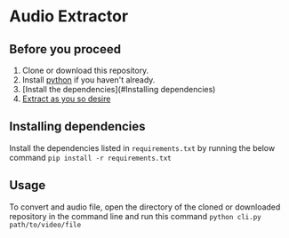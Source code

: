 # Audio Extractor

## Before you proceed
1. Clone or download this repository.
2. Install [python](https://www.python.org/downloads/) if you haven't already.
3. [Install the dependencies](#Installing dependencies)
4. [Extract as you so desire](#Usage)


## Installing dependencies
Install the dependencies listed in `requirements.txt` by running the below command
```pip install -r requirements.txt```

## Usage
To convert and audio file, open the directory of the cloned or downloaded repository in the command line and run this command
```python cli.py path/to/video/file```
